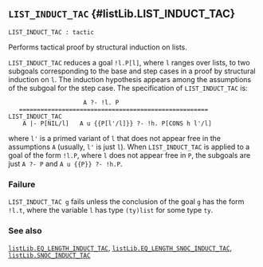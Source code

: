 ## `LIST_INDUCT_TAC` {#listLib.LIST_INDUCT_TAC}


```
LIST_INDUCT_TAC : tactic
```



Performs tactical proof by structural induction on lists.


`LIST_INDUCT_TAC` reduces a goal `!l.P[l]`, where `l` ranges over lists, to two
subgoals corresponding to the base and step cases in a proof by structural
induction on `l`. The induction hypothesis appears among the assumptions of the
subgoal for the step case.  The specification of `LIST_INDUCT_TAC` is:
    
                         A ?- !l. P
       =====================================================  LIST_INDUCT_TAC
        A |- P[NIL/l]   A u {{P[l'/l]}} ?- !h. P[CONS h l'/l]
    
where `l'` is a primed variant of `l` that does not appear free in
the assumptions `A` (usually, `l'` is just `l`). When `LIST_INDUCT_TAC` is
applied to a goal of the form `!l.P`, where `l` does not appear free in `P`,
the subgoals are just `A ?- P` and `A u {{P}} ?- !h.P`.

### Failure

`LIST_INDUCT_TAC g` fails unless the conclusion of the goal `g` has the form
`!l.t`, where the variable `l` has type `(ty)list` for some type `ty`.

### See also

[`listLib.EQ_LENGTH_INDUCT_TAC`](#listLib.EQ_LENGTH_INDUCT_TAC), [`listLib.EQ_LENGTH_SNOC_INDUCT_TAC`](#listLib.EQ_LENGTH_SNOC_INDUCT_TAC), [`listLib.SNOC_INDUCT_TAC`](#listLib.SNOC_INDUCT_TAC)

